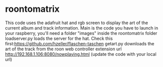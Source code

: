# roontomatrix

This code uses the adafruit hat and rgb screen to display the art of the current album and track information.
Main is the code you have to launch in your raspberry, you'll need a folder "images" inside the roontomatrix folder
loadserver.py loads the server for the hat. Check this first:https://github.com/hzeller/flaschen-taschen
getart.py 
downloads the art of the track from the roon web controller extension url http://192.168.1.106:8080/nowplaying.html (update the code with your local url)

